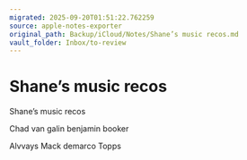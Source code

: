 ```yaml
---
migrated: 2025-09-20T01:51:22.762259
source: apple-notes-exporter
original_path: Backup/iCloud/Notes/Shane’s music recos.md
vault_folder: Inbox/to-review
---
```

# Shane’s music recos

Shane’s music recos 

Chad van galin 
benjamin booker

Alvvays
Mack demarco
Topps 
